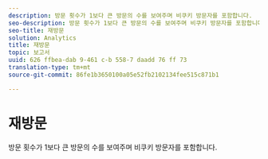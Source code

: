 ```yaml
---
description: 방문 횟수가 1보다 큰 방문의 수를 보여주며 비쿠키 방문자를 포함합니다.
seo-description: 방문 횟수가 1보다 큰 방문의 수를 보여주며 비쿠키 방문자를 포함합니다.
seo-title: 재방문
solution: Analytics
title: 재방문
topic: 보고서
uuid: 626 ffbea-dab 9-461 c-b 558-7 daadd 76 ff 73
translation-type: tm+mt
source-git-commit: 86fe1b3650100a05e52fb2102134fee515c871b1

---
```



# 재방문

방문 횟수가 1보다 큰 방문의 수를 보여주며 비쿠키 방문자를 포함합니다.

